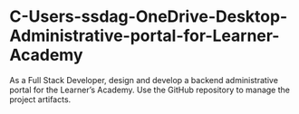 # C-Users-ssdag-OneDrive-Desktop-Administrative-portal-for-Learner-Academy
As a Full Stack Developer, design and develop a backend administrative portal for the Learner’s Academy. Use the GitHub repository to manage the project artifacts. 
